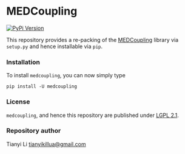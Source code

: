 # MEDCoupling

[![PyPi Version](https://img.shields.io/pypi/v/medcoupling.svg?style=flat-square)](https://pypi.org/project/medcoupling)

This repository provides a re-packing of the [MEDCoupling](https://docs.salome-platform.org/latest/dev/MEDCoupling/developer/index.html) library via `setup.py` and hence installable via `pip`.

### Installation

To install `medcoupling`, you can now simply type
```
pip install -U medcoupling
```

### License

`medcoupling`, and hence this repository are published under [LGPL 2.1](https://en.wikipedia.org/wiki/GNU_Lesser_General_Public_License).

### Repository author

Tianyi Li <tianyikillua@gmail.com>
